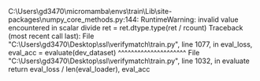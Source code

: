 C:\Users\gd3470\micromamba\envs\train\Lib\site-packages\numpy\_core\_methods.py:144: RuntimeWarning: invalid value encountered in scalar divide
  ret = ret.dtype.type(ret / rcount)
Traceback (most recent call last):
  File "C:\Users\gd3470\Desktop\ssl\verifymatch\train.py", line 1077, in <module>
    eval_loss, eval_acc = evaluate(dev_dataset)
                          ^^^^^^^^^^^^^^^^^^^^^
  File "C:\Users\gd3470\Desktop\ssl\verifymatch\train.py", line 1032, in evaluate
    return eval_loss / len(eval_loader), eval_acc